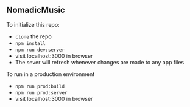 ## NomadicMusic

To initialize this repo:

- `clone` the repo
- `npm install`
- `npm run dev:server`
- visit localhost:3000 in browser
- The sever will refresh whenever changes are made to any app files

To run in a production environment

- `npm run prod:build`
- `npm run prod:server`
- visit localhost:3000 in browser